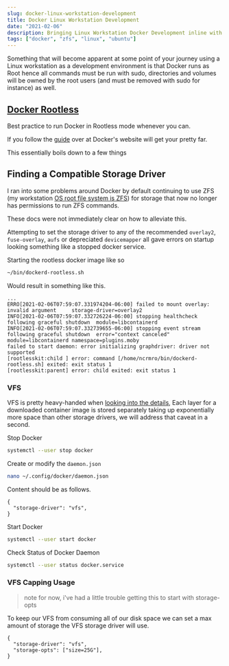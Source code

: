 ```yaml
---
slug: docker-linux-workstation-development
title: Docker Linux Workstation Development
date: "2021-02-06"
description: Bringing Linux Workstation Docker Development inline with Docker Desktop for macOS and Windows.
tags: ["docker", "zfs", "linux", "ubuntu"]
---
```


Something that will become apparent at some point of your journey using a Linux
workstation as a development environment is that Docker runs as Root hence all
commands must be run with sudo, directories and volumes will be owned by the
root users (and must be removed with sudo for instance) as well.

## [Docker Rootless](https://docs.docker.com/engine/security/rootless/#daemon)

Best practice to run Docker in Rootless mode whenever you can.

If you follow the
[guide](https://docs.docker.com/engine/security/rootless/#daemon) over at
Docker's website will get your pretty far.

This essentially boils down to a few things

## Finding a Compatible Storage Driver

I ran into some problems around Docker by default continuing to use ZFS (my
workstation
[OS root file system is ZFS](https://openzfs.github.io/openzfs-docs/Getting%20Started/Ubuntu/Ubuntu%2020.04%20Root%20on%20ZFS.html#id5))
for storage that now no longer has permissions to run ZFS commands.

These docs were not immediately clear on how to alleviate this.

Attempting to set the storage driver to any of the recommended `overlay2`,
`fuse-overlay`, `aufs` or depreciated `devicemapper` all gave errors on startup
looking something like a stopped docker service.

Starting the rootless docker image like so

```bash
~/bin/dockerd-rootless.sh
```

Would result in something like this.

```
...
ERRO[2021-02-06T07:59:07.331974204-06:00] failed to mount overlay: invalid argument     storage-driver=overlay2
INFO[2021-02-06T07:59:07.332726224-06:00] stopping healthcheck following graceful shutdown  module=libcontainerd
INFO[2021-02-06T07:59:07.332739655-06:00] stopping event stream following graceful shutdown  error="context canceled" module=libcontainerd namespace=plugins.moby
failed to start daemon: error initializing graphdriver: driver not supported
[rootlesskit:child ] error: command [/home/ncrmro/bin/dockerd-rootless.sh] exited: exit status 1
[rootlesskit:parent] error: child exited: exit status 1
```

### VFS

VFS is pretty heavy-handed when
[looking into the details](https://docs.docker.com/storage/storagedriver/vfs-driver/),
Each layer for a downloaded container image is stored separately taking up
exponentially more space than other storage drivers, we will address that caveat
in a second.

Stop Docker

```bash
systemctl --user stop docker
```

Create or modify the `daemon.json`

```bash
nano ~/.config/docker/daemon.json
```

Content should be as follows.

```json5
{
  "storage-driver": "vfs",
}
```

Start Docker

```bash
systemctl --user start docker
```

Check Status of Docker Daemon

```bash
systemctl --user status docker.service
```

### VFS Capping Usage

> note for now, i've had a little trouble getting this to start with storage-opts

To keep our VFS from consuming all of our disk space we can set a max amount of
storage the VFS storage driver will use.

```json5
{
  "storage-driver": "vfs",
  "storage-opts": ["size=25G"],
}
```
